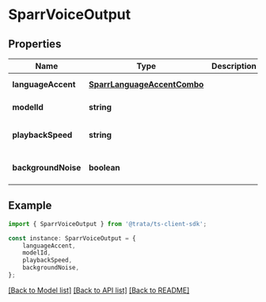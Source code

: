 # SparrVoiceOutput


## Properties

Name | Type | Description | Notes
------------ | ------------- | ------------- | -------------
**languageAccent** | [**SparrLanguageAccentCombo**](SparrLanguageAccentCombo.md) |  | [default to undefined]
**modelId** | **string** |  | [default to undefined]
**playbackSpeed** | **string** |  | [optional] [default to undefined]
**backgroundNoise** | **boolean** |  | [optional] [default to false]

## Example

```typescript
import { SparrVoiceOutput } from '@trata/ts-client-sdk';

const instance: SparrVoiceOutput = {
    languageAccent,
    modelId,
    playbackSpeed,
    backgroundNoise,
};
```

[[Back to Model list]](../README.md#documentation-for-models) [[Back to API list]](../README.md#documentation-for-api-endpoints) [[Back to README]](../README.md)
